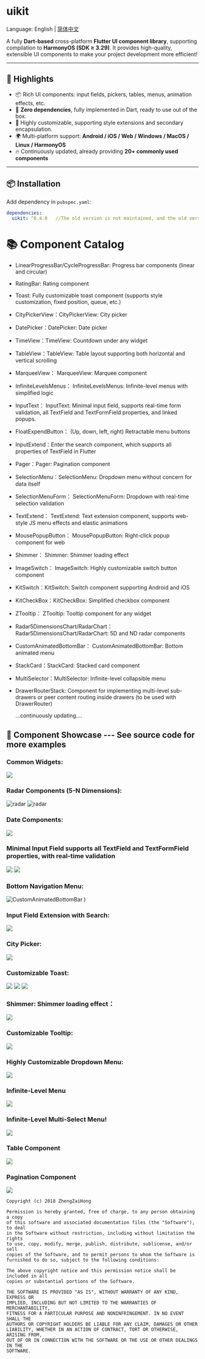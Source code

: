 # uikit

Language: English | [简体中文](README-ZH.md)


A fully **Dart-based** cross-platform **Flutter UI component library**, supporting compilation to **HarmonyOS (SDK ≥ 3.29)**. It provides high-quality, extensible UI components to make your project development more efficient!

---

## 🌟 Highlights
- 📦 Rich UI components: input fields, pickers, tables, menus, animation effects, etc.
- 🔗 **Zero dependencies**, fully implemented in Dart, ready to use out of the box.
- 🎨 Highly customizable, supporting style extensions and secondary encapsulation.
- 🌍 Multi-platform support: **Android / iOS / Web / Windows / MacOS / Linux / HarmonyOS**
- 🔥 Continuously updated, already providing **20+ commonly used components**

---

## 📦 Installation
Add dependency in `pubspec.yaml`:
```yaml
dependencies:
  uikit: ^0.4.0   //The old version is not maintained, and the old version last relies on the address： flutter_uikit_forzzh:0.3.1
```


# 📚 Component Catalog

- LinearProgressBar/CycleProgressBar: Progress bar components (linear and circular)
- RatingBar: Rating component
- Toast: Fully customizable toast component (supports style customization, fixed position, queue, etc.)
- CityPickerView：CityPickerView: City picker
- DatePicker：DatePicker: Date picker
- TimeView：TimeView: Countdown under any widget
- TableView：TableView: Table layout supporting both horizontal and vertical scrolling
- MarqueeView： MarqueeView: Marquee component
- InfiniteLevelsMenus： InfiniteLevelsMenus: Infinite-level menus with simplified logic
- InputText： InputText: Minimal input field, supports real-time form validation, all TextField and TextFormField properties, and linked popups.
- FloatExpendButton： (Up, down, left, right) Retractable menu buttons
- InputExtend：Enter the search component, which supports all properties of TextField in Flutter
- Pager：Pager: Pagination component
- SelectionMenu：SelectionMenu: Dropdown menu without concern for data itself
- SelectionMenuForm： SelectionMenuForm: Dropdown with real-time selection validation
- TextExtend： TextExtend: Text extension component, supports web-style JS menu effects and elastic animations
- MousePopupButton： MousePopupButton: Right-click popup component for web
- Shimmer： Shimmer: Shimmer loading effect
- ImageSwitch： ImageSwitch: Highly customizable switch button component
- KitSwitch：KitSwitch: Switch component supporting Android and iOS
- KitCheckBox：KitCheckBox: Simplified checkbox component
- ZTooltip： ZTooltip: Tooltip component for any widget
- Radar5DimensionsChart/RadarChart：Radar5DimensionsChart/RadarChart: 5D and ND radar components
- CustomAnimatedBottomBar： CustomAnimatedBottomBar: Bottom animated menu
- StackCard：StackCard: Stacked card component
- MultiSelector：MultiSelector: Infinite-level collapsible menu
- DrawerRouterStack: Component for implementing multi-level sub-drawers or peer content routing inside drawers (to be used with DrawerRouter)

  ...continuously updating....



## 🎨 Component Showcase --- See source code for more examples


### Common Widgets:
![](https://github.com/zhengzaihong/uikit/blob/master/images/widgets1.gif)

### Radar Components (5-N Dimensions):
![radar](https://github.com/zhengzaihong/uikit/blob/master/images/radar-n.png )
![radar](https://github.com/zhengzaihong/uikit/blob/master/images/radar-n2.png)


### Date Components:
![](https://github.com/zhengzaihong/uikit/blob/master/images/date_picker.gif)


### Minimal Input Field supports all TextField and TextFormField properties, with real-time validation
![](https://github.com/zhengzaihong/uikit/blob/master/images/input_text.gif)
![](https://github.com/zhengzaihong/uikit/blob/master/images/input_text_pop.gif)


### Bottom Navigation Menu:
![CustomAnimatedBottomBar](https://github.com/zhengzaihong/uikit/blob/master/images/bottom_bar.gif) )

### Input Field Extension with Search:

![](https://github.com/zhengzaihong/uikit/blob/master/images/inputextentd.gif)

### City Picker:
![](https://github.com/zhengzaihong/uikit/blob/master/images/citypicker.gif)


### Customizable Toast:
![](https://github.com/zhengzaihong/uikit/blob/master/images/toast.gif)
![](https://github.com/zhengzaihong/uikit/blob/master/images/toast_point.png)
![](https://github.com/zhengzaihong/uikit/blob/master/images/toast_queue.gif)

### Shimmer: Shimmer loading effect：
![](https://github.com/zhengzaihong/uikit/blob/master/images/shimmer1.gif)



### Customizable Tooltip:
![](https://github.com/zhengzaihong/uikit/blob/master/images/ztooltip.gif)


### Highly Customizable Dropdown Menu:
![](https://github.com/zhengzaihong/uikit/blob/master/images/SelectionMenu2.jpg)

### Infinite-Level Menu
![](https://github.com/zhengzaihong/uikit/blob/master/images/one_expand.gif)
### Infinite-Level Multi-Select Menu!
![](https://github.com/zhengzaihong/uikit/blob/master/images/selector.png)

### Table Component
![](https://github.com/zhengzaihong/uikit/blob/master/images/table_scroller.gif)

### Pagination Component
![](https://github.com/zhengzaihong/uikit/blob/master/images/pager_image.png)



    Copyright (c) 2018 ZhengZaiHong
    
    Permission is hereby granted, free of charge, to any person obtaining a copy
    of this software and associated documentation files (the "Software"), to deal
    in the Software without restriction, including without limitation the rights
    to use, copy, modify, merge, publish, distribute, sublicense, and/or sell
    copies of the Software, and to permit persons to whom the Software is
    furnished to do so, subject to the following conditions:
    
    The above copyright notice and this permission notice shall be included in all
    copies or substantial portions of the Software.
    
    THE SOFTWARE IS PROVIDED "AS IS", WITHOUT WARRANTY OF ANY KIND, EXPRESS OR
    IMPLIED, INCLUDING BUT NOT LIMITED TO THE WARRANTIES OF MERCHANTABILITY,
    FITNESS FOR A PARTICULAR PURPOSE AND NONINFRINGEMENT. IN NO EVENT SHALL THE
    AUTHORS OR COPYRIGHT HOLDERS BE LIABLE FOR ANY CLAIM, DAMAGES OR OTHER
    LIABILITY, WHETHER IN AN ACTION OF CONTRACT, TORT OR OTHERWISE, ARISING FROM,
    OUT OF OR IN CONNECTION WITH THE SOFTWARE OR THE USE OR OTHER DEALINGS IN THE
    SOFTWARE.